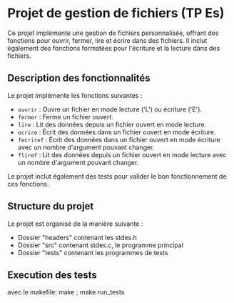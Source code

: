 # Projet de gestion de fichiers (TP Es)

Ce projet implémente une gestion de fichiers personnalisée, offrant des fonctions pour ouvrir, fermer, lire et écrire dans des fichiers. Il inclut également des fonctions formatées pour l'écriture et la lecture dans des fichiers.

## Description des fonctionnalités

Le projet implémente les fonctions suivantes :

- `ouvrir` : Ouvre un fichier en mode lecture ('L') ou écriture ('E').
- `fermer` : Ferme un fichier ouvert.
- `lire` : Lit des données depuis un fichier ouvert en mode lecture.
- `ecrire` : Écrit des données dans un fichier ouvert en mode écriture.
- `fecriref` : Écrit des données dans un fichier ouvert en mode écriture avec un nombre d'argument pouvant changer.
- `fliref` : Lit des données depuis un fichier ouvert en mode lecture avec un nombre d'argument pouvant changer.

Le projet inclut également des tests pour valider le bon fonctionnement de ces fonctions.

## Structure du projet

Le projet est organisé de la manière suivante :
- Dossier "headers" contenant les stdes.h 
- Dossier "src" contenant stdes.c, le programme principal
- Dossier "tests" contenant les programmes de tests

## Execution des tests

avec le makefile:   make ;  make run_tests

